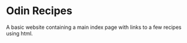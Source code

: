 # Odin Recipes

A basic website containing a main index page with links to a few recipes using html.
